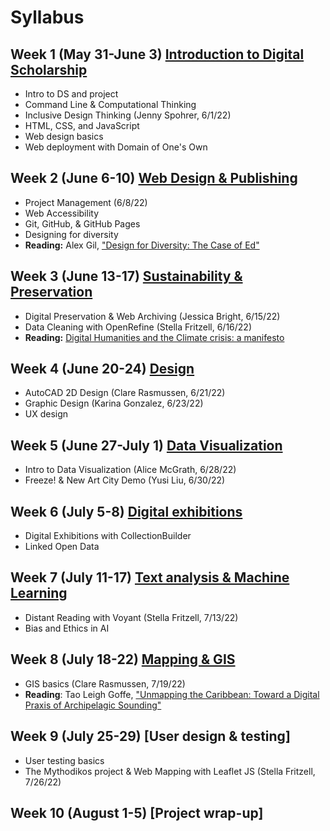 # Syllabus

## Week 1 (May 31-June 3) [Introduction to Digital Scholarship](weeks/01-intro.md)

- Intro to DS and project
- Command Line & Computational Thinking
- Inclusive Design Thinking (Jenny Spohrer, 6/1/22)
- HTML, CSS, and JavaScript
- Web design basics
- Web deployment with Domain of One's Own

## Week 2 (June 6-10) [Web Design & Publishing](weeks/02-webdev.md)

- Project Management (6/8/22)
- Web Accessibility
- Git, GitHub, & GitHub Pages
- Designing for diversity
- **Reading:** Alex Gil, ["Design for Diversity: The Case of Ed"](https://des4div.library.northeastern.edu/design-for-diversity-the-case-of-ed-alex-gil/#more-1888)

## Week 3 (June 13-17) [Sustainability & Preservation](weeks/03-pres.md)

- Digital Preservation & Web Archiving (Jessica Bright, 6/15/22)
- Data Cleaning with OpenRefine (Stella Fritzell, 6/16/22)
- **Reading:** [Digital Humanities and the Climate crisis: a manifesto](https://dhc-barnard.github.io/dhclimate/) 

## Week 4 (June 20-24) [Design](weeks/04-design.md)

- AutoCAD 2D Design (Clare Rasmussen, 6/21/22)
- Graphic Design (Karina Gonzalez, 6/23/22)
- UX design

## Week 5 (June 27-July 1) [Data Visualization](weeks/05-viz.md)

- Intro to Data Visualization (Alice McGrath, 6/28/22)
- Freeze! & New Art City Demo (Yusi Liu, 6/30/22)

## Week 6 (July 5-8) [Digital exhibitions](weeks/06-exhib.md)

- Digital Exhibitions with CollectionBuilder
- Linked Open Data

## Week 7 (July 11-17) [Text analysis & Machine Learning](weeks/07-text.md)

- Distant Reading with Voyant (Stella Fritzell, 7/13/22)
- Bias and Ethics in AI

## Week 8 (July 18-22) [Mapping & GIS](weeks/08-map.md)

- GIS basics (Clare Rasmussen, 7/19/22)
- **Reading**: Tao Leigh Goffe, ["Unmapping the Caribbean: Toward a Digital Praxis of Archipelagic Sounding"](http://archipelagosjournal.org/issue05/goffe-unmapping.html)

## Week 9 (July 25-29) [User design & testing]

- User testing basics
- The Mythodikos project & Web Mapping with Leaflet JS (Stella Fritzell, 7/26/22)

## Week 10 (August 1-5) [Project wrap-up]
